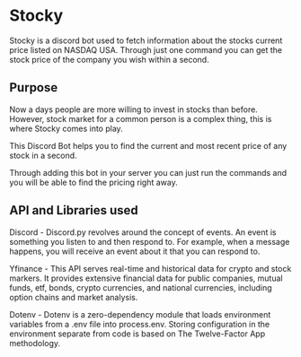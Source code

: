 # Stocky

Stocky is a discord bot used to fetch information about the stocks current price listed on NASDAQ USA. Through just one command you can get the stock price of the company you wish within a second.

## Purpose 
Now a days people are more willing to invest in stocks than before. However, stock market for a common person is a complex thing, this is where Stocky comes into play.

This Discord Bot helps you to find the current and most recent price of any stock in a second. 

Through adding this bot in your server you can just run the commands and you will be able to find the pricing right away.

## API and Libraries used

Discord - Discord.py revolves around the concept of events. An event is something you listen to and then respond to. For example, when a message happens, you will receive an event about it that you can respond to. 

Yfinance - This API serves real-time and historical data for crypto and stock markers. It provides extensive financial data for public companies, mutual funds, etf, bonds, crypto currencies, and national currencies, including option chains and market analysis. 

Dotenv - Dotenv is a zero-dependency module that loads environment variables from a .env file into process.env. Storing configuration in the environment separate from code is based on The Twelve-Factor App methodology.

